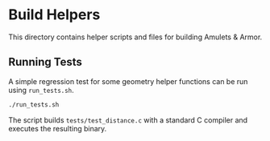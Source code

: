 # Build Helpers

This directory contains helper scripts and files for building
Amulets & Armor.

## Running Tests

A simple regression test for some geometry helper functions can be
run using `run_tests.sh`.

```sh
./run_tests.sh
```

The script builds `tests/test_distance.c` with a standard C compiler
and executes the resulting binary.
